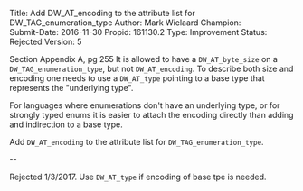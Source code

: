 Title:       Add DW_AT_encoding to the attribute list for DW_TAG_enumeration_type
Author:      Mark Wielaard
Champion:    
Submit-Date: 2016-11-30
Propid:      161130.2
Type:        Improvement
Status:      Rejected
Version:     5

Section Appendix A, pg 255
It is allowed to have a `DW_AT_byte_size` on a `DW_TAG_enumeration_type`, 
but not `DW_AT_encoding`. To describe both size and encoding one needs to 
use a `DW_AT_type` pointing to a base type that represents the "underlying type".

For languages where enumerations don't have an underlying type, or for 
strongly typed enums it is easier to attach the encoding directly than 
adding and indirection to a base type.

Add `DW_AT_encoding` to the attribute list for `DW_TAG_enumeration_type`.

--

Rejected 1/3/2017.
Use `DW_AT_type` if encoding of base tpe is needed.
